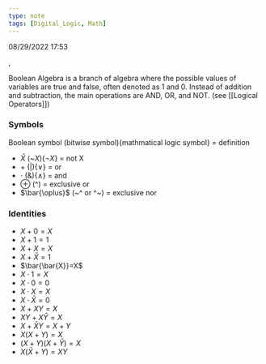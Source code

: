 ```yaml
---
type: note
tags: [Digital_Logic, Math]
---
```

08/29/2022 17:53

 , 

Boolean Algebra is a branch of algebra where the possible values of variables are true and false, often denoted as 1 and 0. Instead of addition and subtraction, the main operations are AND, OR, and NOT. (see [[Logical Operators]])


### Symbols
Boolean symbol (bitwise symbol){mathmatical logic symbol} = definition
- $\bar{X}$ (~$X$){$\lnot X$} = not X
- $+$ (|){$\lor$} = or
- $\cdot$ (&){$\land$} = and
- $\oplus$ (^) = exclusive or
- $\bar{\oplus}$ (~^ or ^~) = exclusive nor

### Identities
- $X+0=X$
- $X+1=1$
- $X+X=X$
- $X+\bar{X}=1$
- $\bar{\bar{X}}=X$
- $X\cdot 1=X$
- $X\cdot 0=0$
- $X\cdot X=X$
- $X\cdot\bar{X}=0$
- $X+XY=X$
- $XY+X\bar{Y}=X$
- $X+\bar{X}Y=X+Y$
- $X(X+Y)=X$
- $(X+Y)(X+\bar{Y})=X$
- $X(\bar{X}+Y)=XY$